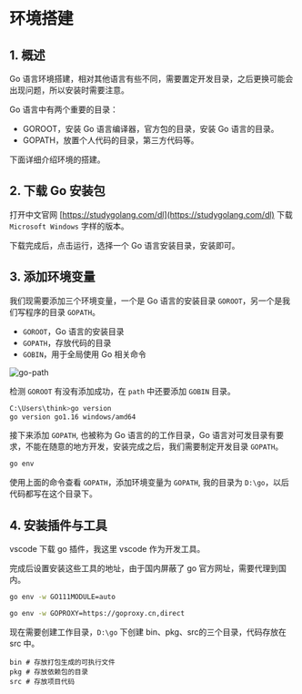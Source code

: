 # 环境搭建

## 1. 概述

Go 语言环境搭建，相对其他语言有些不同，需要置定开发目录，之后更换可能会出现问题，所以安装时需要注意。

Go 语言中有两个重要的目录：

- GOROOT，安装 Go 语言编译器，官方包的目录，安装 Go 语言的目录。
- GOPATH，放置个人代码的目录，第三方代码等。

下面详细介绍环境的搭建。

## 2. 下载 Go 安装包

打开中文官网 [https://studygolang.com/dl](https://studygolang.com/dl) 下载 `Microsoft Windows` 字样的版本。

下载完成后，点击运行，选择一个 Go 语言安装目录，安装即可。

## 3. 添加环境变量

我们现需要添加三个环境变量，一个是 Go 语言的安装目录 `GOROOT`，另一个是我们写程序的目录 `GOPATH`。

- `GOROOT`，Go 语言的安装目录
- `GOPATH`，存放代码的目录
- `GOBIN`，用于全局使用 Go 相关命令

![go-path](go-path.png)

检测 `GOROOT` 有没有添加成功，在 `path` 中还要添加 `GOBIN` 目录。

```bash
C:\Users\think>go version
go version go1.16 windows/amd64
```

接下来添加 `GOPATH`, 也被称为 Go 语言的的工作目录，Go 语言对可发目录有要求，不能在随意的地方开发，安装完成之后，我们需要制定开发目录 `GOPATH`。

```bash
go env
```

使用上面的命令查看 `GOPATH`，添加环境变量为 `GOPATH`, 我的目录为 `D:\go`，以后代码都写在这个目录下。

## 4. 安装插件与工具

vscode 下载 go 插件，我这里 vscode 作为开发工具。

完成后设置安装这些工具的地址，由于国内屏蔽了 go 官方网址，需要代理到国内。

```bash
go env -w GO111MODULE=auto

go env -w GOPROXY=https://goproxy.cn,direct
```

现在需要创建工作目录，`D:\go` 下创建 bin、pkg、src的三个目录，代码存放在 src 中。

```text
bin # 存放打包生成的可执行文件
pkg # 存放依赖包的目录
src # 存放项目代码
```

<comment-comment/> 
